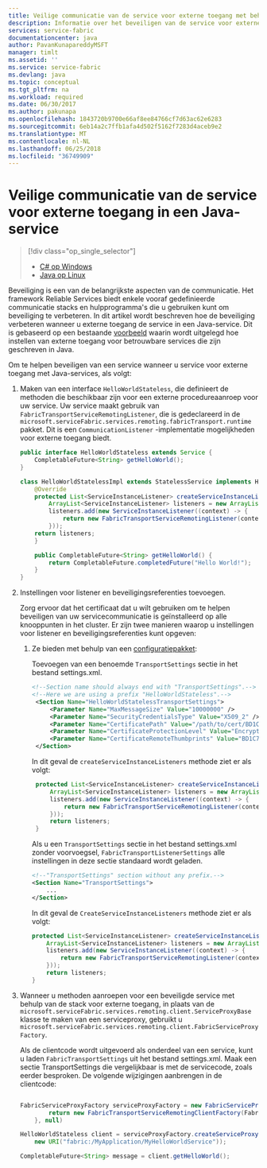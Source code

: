 ```yaml
---
title: Veilige communicatie van de service voor externe toegang met behulp van Java in Azure Service Fabric | Microsoft Docs
description: Informatie over het beveiligen van de service voor externe toegang op basis van communicatie voor betrouwbare Java-services die worden uitgevoerd in een Azure Service Fabric-cluster.
services: service-fabric
documentationcenter: java
author: PavanKunapareddyMSFT
manager: timlt
ms.assetid: ''
ms.service: service-fabric
ms.devlang: java
ms.topic: conceptual
ms.tgt_pltfrm: na
ms.workload: required
ms.date: 06/30/2017
ms.author: pakunapa
ms.openlocfilehash: 1843720b9700e66af8ee84766cf7d63ac62e6283
ms.sourcegitcommit: 6eb14a2c7ffb1afa4d502f5162f7283d4aceb9e2
ms.translationtype: MT
ms.contentlocale: nl-NL
ms.lasthandoff: 06/25/2018
ms.locfileid: "36749909"
---
```

# <a name="secure-service-remoting-communications-in-a-java-service"></a>Veilige communicatie van de service voor externe toegang in een Java-service
> [!div class="op_single_selector"]
> * [C# op Windows](service-fabric-reliable-services-secure-communication.md)
> * [Java op Linux](service-fabric-reliable-services-secure-communication-java.md)
>
>

Beveiliging is een van de belangrijkste aspecten van de communicatie. Het framework Reliable Services biedt enkele vooraf gedefinieerde communicatie stacks en hulpprogramma's die u gebruiken kunt om beveiliging te verbeteren. In dit artikel wordt beschreven hoe de beveiliging verbeteren wanneer u externe toegang de service in een Java-service. Dit is gebaseerd op een bestaande [voorbeeld](service-fabric-reliable-services-communication-remoting-java.md) waarin wordt uitgelegd hoe instellen van externe toegang voor betrouwbare services die zijn geschreven in Java. 

Om te helpen beveiligen van een service wanneer u service voor externe toegang met Java-services, als volgt:

1. Maken van een interface `HelloWorldStateless`, die definieert de methoden die beschikbaar zijn voor een externe procedureaanroep voor uw service. Uw service maakt gebruik van `FabricTransportServiceRemotingListener`, die is gedeclareerd in de `microsoft.serviceFabric.services.remoting.fabricTransport.runtime` pakket. Dit is een `CommunicationListener` -implementatie mogelijkheden voor externe toegang biedt.

    ```java
    public interface HelloWorldStateless extends Service {
        CompletableFuture<String> getHelloWorld();
    }

    class HelloWorldStatelessImpl extends StatelessService implements HelloWorldStateless {
        @Override
        protected List<ServiceInstanceListener> createServiceInstanceListeners() {
            ArrayList<ServiceInstanceListener> listeners = new ArrayList<>();
            listeners.add(new ServiceInstanceListener((context) -> {
                return new FabricTransportServiceRemotingListener(context,this);
            }));
        return listeners;
        }

        public CompletableFuture<String> getHelloWorld() {
            return CompletableFuture.completedFuture("Hello World!");
        }
    }
    ```
2. Instellingen voor listener en beveiligingsreferenties toevoegen.

    Zorg ervoor dat het certificaat dat u wilt gebruiken om te helpen beveiligen van uw servicecommunicatie is geïnstalleerd op alle knooppunten in het cluster. Er zijn twee manieren waarop u instellingen voor listener en beveiligingsreferenties kunt opgeven:

   1. Ze bieden met behulp van een [configuratiepakket](service-fabric-application-and-service-manifests.md):

       Toevoegen van een benoemde `TransportSettings` sectie in het bestand settings.xml.

       ```xml
       <!--Section name should always end with "TransportSettings".-->
       <!--Here we are using a prefix "HelloWorldStateless".-->
        <Section Name="HelloWorldStatelessTransportSettings">
            <Parameter Name="MaxMessageSize" Value="10000000" />
            <Parameter Name="SecurityCredentialsType" Value="X509_2" />
            <Parameter Name="CertificatePath" Value="/path/to/cert/BD1C71E248B8C6834C151174DECDBDC02DE1D954.crt" />
            <Parameter Name="CertificateProtectionLevel" Value="EncryptandSign" />
            <Parameter Name="CertificateRemoteThumbprints" Value="BD1C71E248B8C6834C151174DECDBDC02DE1D954" />
        </Section>

       ```

       In dit geval de `createServiceInstanceListeners` methode ziet er als volgt:

       ```java
        protected List<ServiceInstanceListener> createServiceInstanceListeners() {
            ArrayList<ServiceInstanceListener> listeners = new ArrayList<>();
            listeners.add(new ServiceInstanceListener((context) -> {
                return new FabricTransportServiceRemotingListener(context,this, FabricTransportRemotingListenerSettings.loadFrom(HelloWorldStatelessTransportSettings));
            }));
            return listeners;
        }
       ```

        Als u een `TransportSettings` sectie in het bestand settings.xml zonder voorvoegsel, `FabricTransportListenerSettings` alle instellingen in deze sectie standaard wordt geladen.

        ```xml
        <!--"TransportSettings" section without any prefix.-->
        <Section Name="TransportSettings">
            ...
        </Section>
        ```
        In dit geval de `CreateServiceInstanceListeners` methode ziet er als volgt:

        ```java
        protected List<ServiceInstanceListener> createServiceInstanceListeners() {
            ArrayList<ServiceInstanceListener> listeners = new ArrayList<>();
            listeners.add(new ServiceInstanceListener((context) -> {
                return new FabricTransportServiceRemotingListener(context,this);
            }));
            return listeners;
        }
       ```
3. Wanneer u methoden aanroepen voor een beveiligde service met behulp van de stack voor externe toegang, in plaats van de `microsoft.serviceFabric.services.remoting.client.ServiceProxyBase` klasse te maken van een serviceproxy, gebruikt u `microsoft.serviceFabric.services.remoting.client.FabricServiceProxyFactory`.

    Als de clientcode wordt uitgevoerd als onderdeel van een service, kunt u laden `FabricTransportSettings` uit het bestand settings.xml. Maak een sectie TransportSettings die vergelijkbaar is met de servicecode, zoals eerder besproken. De volgende wijzigingen aanbrengen in de clientcode:

    ```java

    FabricServiceProxyFactory serviceProxyFactory = new FabricServiceProxyFactory(c -> {
            return new FabricTransportServiceRemotingClientFactory(FabricTransportRemotingSettings.loadFrom("TransportPrefixTransportSettings"), null, null, null, null);
        }, null)

    HelloWorldStateless client = serviceProxyFactory.createServiceProxy(HelloWorldStateless.class,
        new URI("fabric:/MyApplication/MyHelloWorldService"));

    CompletableFuture<String> message = client.getHelloWorld();

    ```
